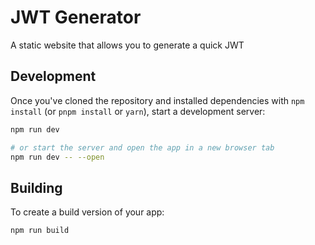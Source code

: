 # JWT Generator

A static website that allows you to generate a quick JWT

## Development

Once you've cloned the repository and installed dependencies with `npm install` (or `pnpm install` or `yarn`), start a development server:

```bash
npm run dev

# or start the server and open the app in a new browser tab
npm run dev -- --open
```

## Building

To create a build version of your app:

```bash
npm run build
```
